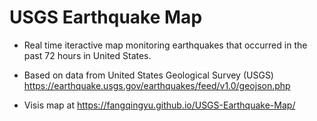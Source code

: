 # USGS Earthquake Map
* Real time iteractive map monitoring earthquakes that occurred in the past 72 hours in United States.
* Based on data from United States Geological Survey (USGS) https://earthquake.usgs.gov/earthquakes/feed/v1.0/geojson.php

* Visis map at https://fangqingyu.github.io/USGS-Earthquake-Map/


